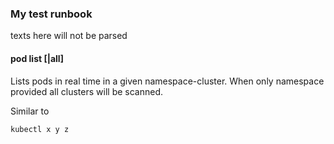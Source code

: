 ### My test runbook
texts here will not be parsed

#### pod list <namespace> [<cluster>|all]
Lists pods in real time in a given namespace-cluster. When only namespace provided all clusters will be scanned.

Similar to
```
kubectl x y z
```
